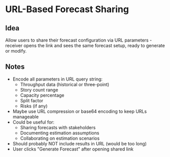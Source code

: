# URL-Based Forecast Sharing

## Idea

Allow users to share their forecast configuration via URL parameters - receiver opens the link and sees the same forecast setup, ready to generate or modify.

## Notes

- Encode all parameters in URL query string:
  - Throughput data (historical or three-point)
  - Story count range
  - Capacity percentage
  - Split factor
  - Risks (if any)
- Maybe use URL compression or base64 encoding to keep URLs manageable
- Could be useful for:
  - Sharing forecasts with stakeholders
  - Documenting estimation assumptions
  - Collaborating on estimation scenarios
- Should probably NOT include results in URL (would be too long)
- User clicks "Generate Forecast" after opening shared link
